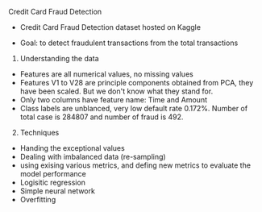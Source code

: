 Credit Card Fraud Detection

* Credit Card Fraud Detection dataset hosted on Kaggle

* Goal: to detect fraudulent transactions from the total transactions

1) Understanding the data

* Features are all numerical values, no missing values
* Features V1 to V28 are principle components obtained from PCA, they have been scaled. But we don't know what they stand for.
* Only two columns have feature name: Time and Amount
* Class labels are unblanced, very low default rate 0.172%. Number of total case is 284807 and number of fraud is 492.

2) Techniques

* Handing the exceptional values
* Dealing with imbalanced data (re-sampling)
* using exising various metrics, and defing new metrics to evaluate the model performance
* Logisitic regression
* Simple neural network
* Overfitting

